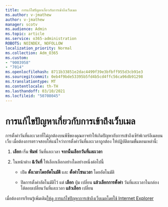 ```yaml
---
title: การแก้ไขปัญหาเกี่ยวกับการเข้าถึงเว็บเมล
ms.author: v-jmathew
author: v-jmathew
manager: scotv
ms.audience: Admin
ms.topic: article
ms.service: o365-administration
ROBOTS: NOINDEX, NOFOLLOW
localization_priority: Normal
ms.collection: Adm_O365
ms.custom:
- "9003958"
- "7014"
ms.openlocfilehash: 8711b33851e2dac4499f39e3bfbff955d3cb91e3
ms.sourcegitcommit: 0eb4f9bde53395b5fd4b5cd4ffc56ca96db91298
ms.translationtype: MT
ms.contentlocale: th-TH
ms.lasthandoff: 03/10/2021
ms.locfileid: "50708045"
---
```

# <a name="troubleshoot-problems-with-accessing-webmail"></a>การแก้ไขปัญหาเกี่ยวกับการเข้าถึงเว็บเมล

การตั้งค่าวันที่และเวลาที่ไม่ถูกต้องบนพีซีของคุณอาจทําให้เกิดปัญหากับการเข้าถึงเซิร์ฟเวอร์อีเมลบนเว็บ เมื่อต้องการตรวจสอบให้แน่ใจว่าการตั้งค่าวันที่และเวลาถูกต้อง ให้ปฏิบัติตามขั้นตอนเหล่านี้:

1. **เลือก** เริ่ม **พิมพ์** วันที่และเวลา **จากนั้นเลือกวันที่และเวลา**
2. ในหน้าต่าง **&วันที่** ให้เลือกเลือกอย่างใดอย่างหนึ่งต่อไปนี้

    - เปิด **ตั้งเวลาโดยอัตโนมัติ** และ **ตั้งค่าโซนเวลา** โดยอัตโนมัติ

    - ปิดการตั้งค่าอัตโนมัติไว้ แต่ **เลือก** ปุ่ม เปลี่ยน **แล้วเลือกการตั้งค่า** วันที่และเวลาในกล่องโต้ตอบเปลี่ยนวันที่และเวลา **แล้วเลือก** เปลี่ยน

เมื่อต้องการเรียนรู้เพิ่มเติม[ให้ดู การแก้ไขปัญหาการเข้าถึงเว็บเมลโดยใช้ Internet Explorer](https://answers.microsoft.com/windows/forum/all/problem-accessing-email-through-ie/41f871f3-6df3-4bc9-a5bd-7f71651a2888)
